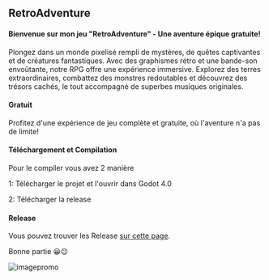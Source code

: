 ## RetroAdventure

#### Bienvenue sur mon jeu "RetroAdventure" - Une aventure épique gratuite!

Plongez dans un monde pixelisé rempli de mystères, de quêtes captivantes et de créatures fantastiques.
Avec des graphismes rétro et une bande-son envoûtante, notre RPG offre une expérience immersive.
Explorez des terres extraordinaires, combattez des monstres redoutables et découvrez des trésors cachés, le tout accompagné de superbes musiques originales.

#### Gratuit

Profitez d'une expérience de jeu complète et gratuite, où l'aventure n'a pas de limite!


#### Téléchargement et Compilation
Pour le compiler vous avez 2 manière

1: Télécharger le projet et l'ouvrir dans Godot 4.0

2: Télécharger la release

#### Release

Vous pouvez trouver les Release
[sur cette page](https://github.com/squach90/RetroAdventure/releases/tag/Release).

Bonne partie 😀😉

![imagepromo](https://github.com/squach90/RetroAdventure/assets/160175686/9948114d-c419-4770-ba04-0547c55c70c3)
